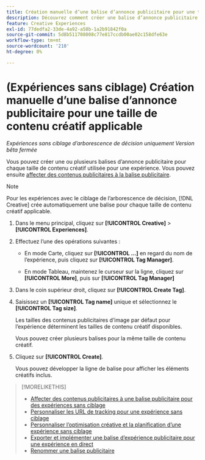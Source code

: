 ```yaml
---
title: Création manuelle d’une balise d’annonce publicitaire pour une taille de contenu créatif applicable
description: Découvrez comment créer une balise d’annonce publicitaire pour une taille de contenu créatif spécifique.
feature: Creative Experiences
exl-id: 77dedfa2-33de-4a92-a58b-1a2b91842f0a
source-git-commit: 5d8b511708008c77e817ccdb00ae02c158dfe63e
workflow-type: tm+mt
source-wordcount: '210'
ht-degree: 0%

---
```


# (Expériences sans ciblage) Création manuelle d’une balise d’annonce publicitaire pour une taille de contenu créatif applicable

*Expériences sans ciblage d’arborescence de décision uniquement*
*Version bêta fermée*

Vous pouvez créer une ou plusieurs balises d’annonce publicitaire pour chaque taille de contenu créatif utilisée pour une expérience. Vous pouvez ensuite [affecter des contenus publicitaires à la balise publicitaire](experience-tag-assign-creatives.md).

>[!NOTE]
>
>Pour les expériences avec le ciblage de l’arborescence de décision, [!DNL Creative] crée automatiquement une balise pour chaque taille de contenu créatif applicable.

1. Dans le menu principal, cliquez sur **[!UICONTROL Creative]** > **[!UICONTROL Experiences]**.

1. Effectuez l’une des opérations suivantes :

   * En mode Carte, cliquez sur **[!UICONTROL ...]** en regard du nom de l’expérience, puis cliquez sur **[!UICONTROL Tag Manager]**.

   * En mode Tableau, maintenez le curseur sur la ligne, cliquez sur **[!UICONTROL More]**, puis sur **[!UICONTROL Tag Manager]**

1. Dans le coin supérieur droit, cliquez sur **[!UICONTROL Create Tag]**.

1. Saisissez un **[!UICONTROL Tag name]** unique et sélectionnez le **[!UICONTROL Tag size]**.

   Les tailles des contenus publicitaires d’image par défaut pour l’expérience déterminent les tailles de contenu créatif disponibles.

   Vous pouvez créer plusieurs balises pour la même taille de contenu créatif.<!-- What are the implications? -->

1. Cliquez sur **[!UICONTROL Create]**.

   Vous pouvez développer la ligne de balise pour afficher les éléments créatifs inclus.

>[!MORELIKETHIS]
>
>* [Affecter des contenus publicitaires à une balise publicitaire pour des expériences sans ciblage](experience-tag-assign-creatives.md)
>* [Personnaliser les URL de tracking pour une expérience sans ciblage](experience-tracking-urls-no-targeting.md)
>* [Personnaliser l’optimisation créative et la planification d’une expérience sans ciblage](experience-optimization-scheduling-no-targeting.md)
>* [Exporter et implémenter une balise d’expérience publicitaire pour une expérience en direct](experience-tag-export.md)
>* [Renommer une balise publicitaire](experience-tag-rename.md)

